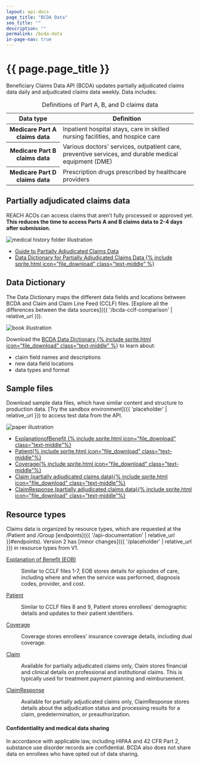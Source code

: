 ```yaml
---
layout: api-docs
page_title: "BCDA Data"
seo_title: ""
description: ""
permalink: /bcda-data
in-page-nav: true
---
```


# {{ page.page_title }}

Beneficiary Claims Data API (BCDA) updates partially adjudicated claims data daily and adjudicated claims data weekly. Data includes:

<table class="usa-table usa-table--borderless usa-table--stacked margin-bottom-4">
  <caption class="usa-sr-only">Definitions of Part A, B, and D claims data</caption>
  <thead>
    <tr>
      <th scope="col">Data type</th>
      <th scope="col">Definition</th>
    </tr>
  </thead>
  <tbody>
    <tr>
      <th scope="row">Medicare Part A claims data</th>
      <td>
        Inpatient hospital stays, care in skilled nursing facilities, and hospice care
      </td>
    </tr>
    <tr>
      <th scope="row">Medicare Part B claims data</th>
      <td>
        Various doctors' services, outpatient care, preventive services, and durable medical equipment (DME)
      </td>
    </tr>
    <tr>
      <th scope="row">Medicare Part D claims data</th>
      <td>
         Prescription drugs prescribed by healthcare providers
      </td>
    </tr>
  </tbody>
</table>

## Partially adjudicated claims data

REACH ACOs can access claims that aren’t fully processed or approved yet. **This reduces the time to access Parts A and B claims data to 2-4 days after submission.**

<div class="grid-row grid-gap margin-y-4">
  <div class="grid-col-2 tablet:grid-col-3 text-center">
    <img src="{{ '/assets/img/medical-history.svg' | relative_url }}" alt="medical history folder illustration">
  </div>
  <div class="grid-col-fill tablet:grid-col-9">
    <ul>
        <li>
            <a href="{{ 'partially-adjudicated-claims-data' | relative_url }}">Guide to Partially Adjudicated Claims Data</a>
        </li>
        <li>
            <a href="{{ 'placeholder' | relative_url }}" data-tealium="download">Data Dictionary for Partially Adjudicated Claims Data {% include sprite.html icon="file_download" class="text-middle" %}</a>
        </li>
    </ul>
  </div>
</div>

## Data Dictionary

The Data Dictionary maps the different data fields and locations between BCDA and Claim and Claim Line Feed (CCLF) files. [Explore all the differences between the data sources]({{ '/bcda-cclf-comparison' | relative_url }}).

<div class="grid-row grid-gap margin-y-4 flex-align-center">
  <div class="grid-col-2 tablet:grid-col-3 text-center">
    <img src="{{ '/assets/img/book.svg' | relative_url }}" alt="book illustration">
  </div>
  <div class="grid-col-fill tablet:grid-col-9">
        <p>Download the <a href="{{ 'placeholder' | relative_url }}">BCDA Data Dictionary {% include sprite.html icon="file_download" class="text-middle" %}</a> to learn about:</p>
    <ul>
        <li>claim field names and descriptions</li>
        <li>new data field locations</li>
        <li>data types and format</li>
    </ul>
  </div>
</div>

## Sample files

Download sample data files, which have similar content and structure to production data. [Try the sandbox environment]({{ 'placeholder' | relative_url }}) to access test data from the API.

<div class="grid-row grid-gap margin-y-4 flex-align-center">
  <div class="grid-col-2 tablet:grid-col-3 text-center">
    <img src="{{ '/assets/img/paper.svg' | relative_url }}" alt="paper illustration">
  </div>
  <div class="grid-col-fill tablet:grid-col-9">
    <ul>
        <li><a href="{{ 'placeholder' | relative_url }}">ExplanationofBenefit {% include sprite.html icon="file_download" class="text-middle"%}</a></li>
        <li><a href="{{ 'placeholder' | relative_url }}">Patient{% include sprite.html icon="file_download" class="text-middle"%}</a></li>
        <li><a href="{{ 'placeholder' | relative_url }}">Coverage{% include sprite.html icon="file_download" class="text-middle"%}</a></li>
        <li><a href="{{ 'placeholder' | relative_url }}">Claim (partially adjudicated claims data){% include sprite.html icon="file_download" class="text-middle"%}</a></li>
        <li><a href="{{ 'placeholder' | relative_url }}">ClaimResponse (partially adjudicated claims data){% include sprite.html icon="file_download" class="text-middle"%}</a></li>
    </ul>
  </div>
</div>

## Resource types

Claims data is organized by resource types, which are requested at the /Patient and /Group [endpoints]({{ '/api-documentation' | relative_url }}#endpoints). Version 2 has [minor changes]({{ '/placeholder' | relative_url }}) in resource types from V1.

<dl>
  <dt class="font-sans-md text-bold">
    <a href="https://hl7.org/fhir/R4/explanationofbenefit.html" target="blank" rel="noopener noreferrer">Explanation of Benefit (EOB)</a>
  </dt> 
  <dd class="margin-left-0 margin-bottom-4"> 
    <p> Similar to CCLF files 1-7, EOB stores details for episodes of care, including where and when the service was performed, diagnosis codes, provider, and cost.</p>
  </dd>
  
  <dt class="font-sans-md text-bold">
    <a href="https://hl7.org/fhir/R4/patient.html" target="blank" rel="noopener noreferrer">Patient</a>
  </dt>
  <dd class="margin-left-0 margin-bottom-4">
    <p>Similar to CCLF files 8 and 9, Patient stores enrollees' demographic details and updates to their patient identifiers.</p>
  </dd>

  <dt class="font-sans-md text-bold">
    <a href="https://hl7.org/fhir/R4/coverage.html" target="blank" rel="noopener noreferrer">Coverage</a>
  </dt>
  <dd class="margin-left-0 margin-bottom-4">
    <p>Coverage stores enrollees' insurance coverage details, including dual coverage.</p>
  </dd>

  <dt class="font-sans-md text-bold">
    <a href="https://hl7.org/fhir/R4/claim.html" target="blank" rel="noopener noreferrer">Claim</a>
  </dt>
  <dd class="margin-left-0 margin-bottom-4">
    <p>Available for partially adjudicated claims only, Claim stores financial and clinical details on professional and institutional claims. This is typically used for treatment payment planning and reimbursement.</p>
  </dd>

   <dt class="font-sans-md text-bold">
    <a href="https://hl7.org/fhir/R4/claimresponse.html">ClaimResponse</a>
  </dt>
  <dd class="margin-left-0 margin-bottom-4">
    <p>Available for partially adjudicated claims only, ClaimResponse stores details about the adjudication status and processing results for a claim, predetermination, or preauthorization.</p>
  </dd>
</dl>

<div class="usa-alert usa-alert--info">
  <div class="usa-alert__body">
    <h4 class="usa-alert__heading">Confidentiality and medical data sharing</h4>
    <p class="usa-alert__text">
      In accordance with applicable law, including HIPAA and 42 CFR Part 2, substance use disorder records are confidential. BCDA also does not share data on enrollees who have opted out of data sharing.
    </p>
  </div>
</div>